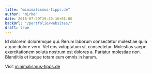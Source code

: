 ```yaml
---
title: "minimalismus-tipps.de"
author: "mirko"
date: 2016-07-29T19:49:16+01:00
backUrl: "/portfolio/websites/"
draft: true
---
```


Id dolorem doloremque qui. Rerum laborum consectetur molestiae quia atque dolore vero. Vel eos voluptatum sit consectetur. Molestias saepe exercitationem soluta nostrum est dolores a. Pariatur molestiae non. Blanditiis et itaque totam eum omnis in harum.

Visit [minimalismus-tipps.de](http://minimalismus-tipps.de)

